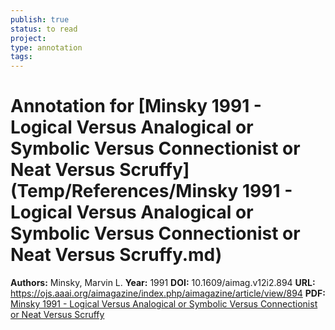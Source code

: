 ```yaml
---
publish: true
status: to read
project:
type: annotation
tags:
---
```

# Annotation for [Minsky 1991 - Logical Versus Analogical or Symbolic Versus Connectionist or Neat Versus Scruffy](Temp/References/Minsky 1991 - Logical Versus Analogical or Symbolic Versus Connectionist or Neat Versus Scruffy.md)

**Authors:** Minsky, Marvin L.
**Year:** 1991
**DOI:** 10.1609/aimag.v12i2.894
**URL:** https://ojs.aaai.org/aimagazine/index.php/aimagazine/article/view/894
**PDF:** [Minsky 1991 - Logical Versus Analogical or Symbolic Versus Connectionist or Neat Versus Scruffy](Papers/PDFs/Minsky%201991%20-%20Logical%20Versus%20Analogical%20or%20Symbolic%20Versus%20Connectionist%20or%20Neat%20Versus%20Scruffy.pdf)
